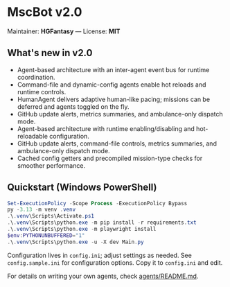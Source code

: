 # MscBot v2.0
Maintainer: **HGFantasy** — License: **MIT**

## What's new in v2.0
- Agent-based architecture with an inter-agent event bus for runtime coordination.
- Command-file and dynamic-config agents enable hot reloads and runtime controls.
- HumanAgent delivers adaptive human-like pacing; missions can be deferred and agents toggled on the fly.
- GitHub update alerts, metrics summaries, and ambulance-only dispatch mode.
- Agent-based architecture with runtime enabling/disabling and hot-reloadable configuration.
- GitHub update alerts, command-file controls, metrics summaries, and ambulance-only dispatch mode.
- Cached config getters and precompiled mission-type checks for smoother performance.

## Quickstart (Windows PowerShell)
```powershell
Set-ExecutionPolicy -Scope Process -ExecutionPolicy Bypass
py -3.13 -m venv .venv
.\.venv\Scripts\Activate.ps1
.\.venv\Scripts\python.exe -m pip install -r requirements.txt
.\.venv\Scripts\python.exe -m playwright install
$env:PYTHONUNBUFFERED="1"
.\.venv\Scripts\python.exe -u -X dev Main.py
```

Configuration lives in `config.ini`; adjust settings as needed.
See `config.sample.ini` for configuration options. Copy it to `config.ini` and edit.

For details on writing your own agents, check [agents/README.md](agents/README.md).
